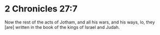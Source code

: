 # 2 Chronicles 27:7

Now the rest of the acts of Jotham, and all his wars, and his ways, lo, they [are] written in the book of the kings of Israel and Judah.